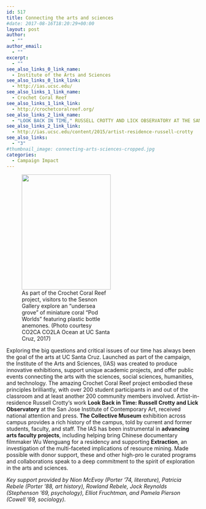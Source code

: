 ```yaml
---
id: 517
title: Connecting the arts and sciences
#date: 2017-08-16T18:20:29+00:00
layout: post
author:
  - ""
author_email:
  - ""
excerpt:
  - ""
see_also_links_0_link_name:
  - Institute of the Arts and Sciences
see_also_links_0_link_link:
  - http://ias.ucsc.edu/
see_also_links_1_link_name:
  - Crochet Coral Reef
see_also_links_1_link_link:
  - http://crochetcoralreef.org/
see_also_links_2_link_name:
  - "LOOK BACK IN TIME," RUSSELL CROTTY AND LICK OBSERVATORY AT THE SAN JOSE ICA
see_also_links_2_link_link:
  - http://ias.ucsc.edu/content/2015/artist-residence-russell-crotty
see_also_links:
  - "3"
#thumbnail_image: connecting-arts-sciences-cropped.jpg
categories:
  - Campaign Impact
---
```

<figure id="attachment_2825" style="width: 232px" class="wp-caption alignright"><img class="wp-image-2825 size-medium" src="http://live-ucsc-giving.pantheonsite.io/wp-content/uploads/2017/08/connecting-arts-sciences-232x300.jpg" alt="" width="232" height="300" srcset="https://ucsc-giving.lndo.site/wp-content/uploads/2017/08/connecting-arts-sciences-232x300.jpg 232w, https://ucsc-giving.lndo.site/wp-content/uploads/2017/08/connecting-arts-sciences-768x994.jpg 768w, https://ucsc-giving.lndo.site/wp-content/uploads/2017/08/connecting-arts-sciences-791x1024.jpg 791w, https://ucsc-giving.lndo.site/wp-content/uploads/2017/08/connecting-arts-sciences.jpg 841w" sizes="(max-width: 232px) 100vw, 232px" /><figcaption class="wp-caption-text">As part of the Crochet Coral Reef project, visitors to the Sesnon Gallery explore an “undersea grove” of miniature coral “Pod Worlds” featuring plastic bottle anemones. (Photo courtesy CO2CA CO2LA Ocean at UC Santa Cruz, 2017)</figcaption></figure> 

Exploring the big questions and critical issues of our time has always been the goal of the arts at UC Santa Cruz. Launched as part of the campaign, the Institute of the Arts and Sciences, (IAS) was created to produce innovative exhibitions, support unique academic projects, and offer public events connecting the arts with the sciences, social sciences, humanities, and technology. The amazing Crochet Coral Reef project embodied these principles brilliantly, with over 200 student participants in and out of the classroom and at least another 200 community members involved. Artist-in-residence Russell Crotty‘s work **Look Back in Time: Russell Crotty and Lick Observatory** at the San Jose Institute of Contemporary Art, received national attention and press. **The Collective Museum** exhibition across campus provides a rich history of the campus, told by current and former students, faculty, and staff. The IAS has been instrumental in **advancing arts faculty projects**, including helping bring Chinese documentary filmmaker Wu Wenguang for a residency and supporting **Extraction**, an investigation of the multi-faceted implications of resource mining. Made possible with donor support, these and other high-pro le curated programs and collaborations speak to a deep commitment to the spirit of exploration in the arts and sciences.

_Key support provided by Nion McEvoy (Porter &#8217;74, literature), Patricia Rebele (Porter &#8217;88, art history), Rowland Rebele, Jock Reynolds (Stephenson &#8217;69, psychology), Elliot Fruchtman, and Pamela Pierson (Cowell &#8217;69, sociology)._